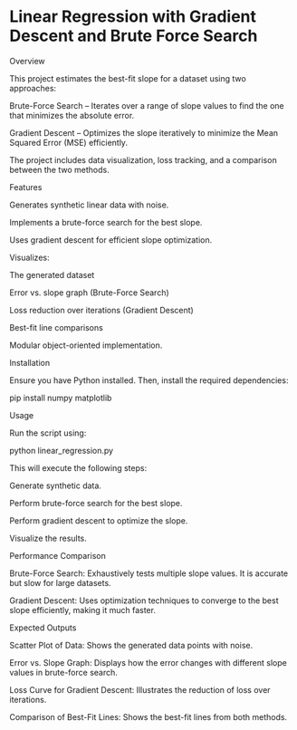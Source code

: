 # Linear Regression with Gradient Descent and Brute Force Search

Overview

This project estimates the best-fit slope for a dataset using two approaches:

Brute-Force Search – Iterates over a range of slope values to find the one that minimizes the absolute error.

Gradient Descent – Optimizes the slope iteratively to minimize the Mean Squared Error (MSE) efficiently.

The project includes data visualization, loss tracking, and a comparison between the two methods.

Features

Generates synthetic linear data with noise.

Implements a brute-force search for the best slope.

Uses gradient descent for efficient slope optimization.

Visualizes:

The generated dataset

Error vs. slope graph (Brute-Force Search)

Loss reduction over iterations (Gradient Descent)

Best-fit line comparisons

Modular object-oriented implementation.

Installation

Ensure you have Python installed. Then, install the required dependencies:

pip install numpy matplotlib

Usage

Run the script using:

python linear_regression.py

This will execute the following steps:

Generate synthetic data.

Perform brute-force search for the best slope.

Perform gradient descent to optimize the slope.

Visualize the results.

Performance Comparison

Brute-Force Search: Exhaustively tests multiple slope values. It is accurate but slow for large datasets.

Gradient Descent: Uses optimization techniques to converge to the best slope efficiently, making it much faster.

Expected Outputs

Scatter Plot of Data: Shows the generated data points with noise.

Error vs. Slope Graph: Displays how the error changes with different slope values in brute-force search.

Loss Curve for Gradient Descent: Illustrates the reduction of loss over iterations.

Comparison of Best-Fit Lines: Shows the best-fit lines from both methods.

